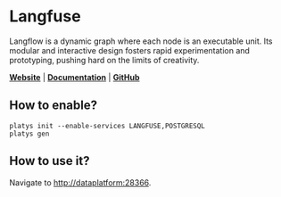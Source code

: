 # Langfuse

Langflow is a dynamic graph where each node is an executable unit. Its modular and interactive design fosters rapid experimentation and prototyping, pushing hard on the limits of creativity. 

**[Website](https://langfuse.com/)** | **[Documentation](https://langfuse.com/docs)** | **[GitHub](https://github.com/langfuse/langfuse)**

## How to enable?

```
platys init --enable-services LANGFUSE,POSTGRESQL
platys gen
```

## How to use it?

Navigate to <http://dataplatform:28366>.
